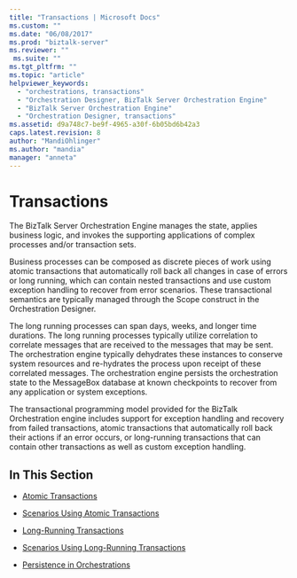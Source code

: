 ```yaml
---
title: "Transactions | Microsoft Docs"
ms.custom: ""
ms.date: "06/08/2017"
ms.prod: "biztalk-server"
ms.reviewer: ""
 ms.suite: ""
ms.tgt_pltfrm: ""
ms.topic: "article"
helpviewer_keywords: 
  - "orchestrations, transactions"
  - "Orchestration Designer, BizTalk Server Orchestration Engine"
  - "BizTalk Server Orchestration Engine"
  - "Orchestration Designer, transactions"
ms.assetid: d9a748c7-be9f-4965-a30f-6b05bd6b42a3
caps.latest.revision: 8
author: "MandiOhlinger"
ms.author: "mandia"
manager: "anneta"
---
```

# Transactions
The BizTalk Server Orchestration Engine manages the state, applies business logic, and invokes the supporting applications of complex processes and/or transaction sets.  
  
 Business processes can be composed as discrete pieces of work using atomic transactions that automatically roll back all changes in case of errors or long running, which can contain nested transactions and use custom exception handling to recover from error scenarios. These transactional semantics are typically managed through the Scope construct in the Orchestration Designer.  
  
 The long running processes can span days, weeks, and longer time durations. The long running processes typically utilize correlation to correlate messages that are received to the messages that may be sent. The orchestration engine typically dehydrates these instances to conserve system resources and re-hydrates the process upon receipt of these correlated messages. The orchestration engine persists the orchestration state to the MessageBox database at known checkpoints to recover from any application or system exceptions.  
  
 The transactional programming model provided for the BizTalk Orchestration engine includes support for exception handling and recovery from failed transactions, atomic transactions that automatically roll back their actions if an error occurs, or long-running transactions that can contain other transactions as well as custom exception handling.  
  
## In This Section  
  
-   [Atomic Transactions](../core/atomic-transactions.md)  
  
-   [Scenarios Using Atomic Transactions](../core/scenarios-using-atomic-transactions.md)  
  
-   [Long-Running Transactions](../core/long-running-transactions.md)  
  
-   [Scenarios Using Long-Running Transactions](../core/scenarios-using-long-running-transactions.md)  
  
-   [Persistence in Orchestrations](../core/persistence-in-orchestrations.md)